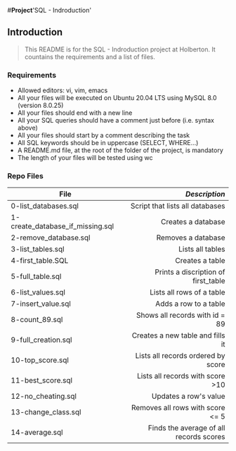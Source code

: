 #**Project**'SQL - Indroduction'

## Introduction
> This README is for the SQL - Indroduction project at Holberton. It countains the requirements and a list of files.

### Requirements
- Allowed editors: vi, vim, emacs
- All your files will be executed on Ubuntu 20.04 LTS using MySQL 8.0 (version 8.0.25)
- All your files should end with a new line
- All your SQL queries should have a comment just before (i.e. syntax above)
- All your files should start by a comment describing the task
- All SQL keywords should be in uppercase (SELECT, WHERE…)
- A README.md file, at the root of the folder of the project, is mandatory
- The length of your files will be tested using wc

### Repo Files
| **File** | *__Description__* |
|----------|----------------:|
|0-list_databases.sql| Script that lists all databases|
|1-create_database_if_missing.sql| Creates a database|
|2-remove_database.sql| Removes a database|
|3-list_tables.sql| Lists all tables|
|4-first_table.SQL| Creates a table|
|5-full_table.sql| Prints a discription of first_table|
|6-list_values.sql|Lists all rows of a table|
|7-insert_value.sql|Adds a row to a table|
|8-count_89.sql| Shows all records with id = 89|
|9-full_creation.sql| Creates a new table and fills it|
|10-top_score.sql| Lists all records ordered by score|
|11-best_score.sql| Lists all records with score >10|
|12-no_cheating.sql| Updates a row's value|
|13-change_class.sql| Removes all rows with score <= 5|
|14-average.sql|Finds the average of all records scores|